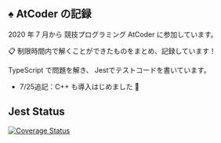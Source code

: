 ## :spades: AtCoder の記録

2020 年 7 月から 競技プログラミング AtCoder に参加しています。

:clipboard: 制限時間内で解くことができたものをまとめ、記録しています！

TypeScript で問題を解き、 Jestでテストコードを書いています。


- 7/25追記：C++ も導入はじめました :tada:

## Jest Status
[![Coverage Status](https://coveralls.io/repos/github/kazuki-komori/AtCoder_record/badge.svg?branch=master)](https://coveralls.io/github/taniarascia/chip8?branch=master)
